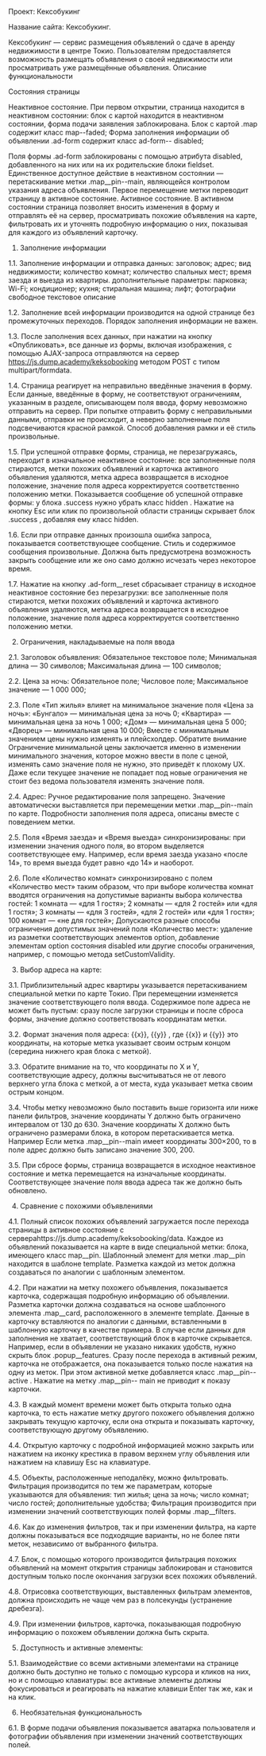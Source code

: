 Проект: Кексобукинг

Название сайта: Кексобукинг.

Кексобукинг — сервис размещения объявлений о сдаче в аренду недвижимости
в центре Токио. Пользователям предоставляется возможность размещать объявления
о своей недвижимости или просматривать уже размещённые объявления.
Описание функциональности


Состояния страницы

Неактивное состояние. При первом открытии, страница находится в неактивном состоянии:
блок с картой находится в неактивном состоянии, форма подачи заявления заблокирована.
Блок с картой .map содержит класс map--faded;
Форма заполнения информации об объявлении .ad-form содержит класс ad-form--
disabled;

Поля формы .ad-form заблокированы с помощью атрибута disabled, добавленного
на них или на их родительские блоки fieldset.
Единственное доступное действие в неактивном состоянии —
перетаскивание метки .map__pin--main, являющейся контролом указания адреса
объявления. Первое перемещение метки переводит страницу в активное состояние.
Активное состояние. В активном состоянии страница позволяет вносить изменения в форму
и отправлять её на сервер, просматривать похожие объявления на карте, фильтровать
их и уточнять подробную информацию о них, показывая для каждого из объявлений
карточку.


1. Заполнение информации

1.1. Заполнение информации и отправка данных:
заголовок;
адрес;
вид недвижимости;
количество комнат;
количество спальных мест;
время заезда и выезда из квартиры.
дополнительные параметры:
парковка;
Wi-Fi;
кондиционер;
кухня;
стиральная машина;
лифт;
фотографии
свободное текстовое описание

1.2. Заполнение всей информации производится на одной странице без промежуточных
переходов. Порядок заполнения информации не важен.

1.3. После заполнения всех данных, при нажатии на кнопку «Опубликовать», все данные
из формы, включая изображения, с помощью AJAX-запроса отправляются
на сервер https://js.dump.academy/keksobooking методом POST с типом multipart/formdata.

1.4. Страница реагирует на неправильно введённые значения в форму. Если данные,
введённые в форму, не соответствуют ограничениям, указанным в разделе, описывающем
поля ввода, форму невозможно отправить на сервер. При попытке отправить форму
с неправильными данными, отправки не происходит, а неверно заполненные поля
подсвечиваются красной рамкой. Способ добавления рамки и её стиль произвольные.

1.5. При успешной отправке формы, страница, не перезагружаясь, переходит в изначальное
неактивное состояние: все заполненные поля стираются, метки похожих объявлений
и карточка активного объявления удаляются, метка адреса возвращается в исходное
положение, значение поля адреса корректируется соответственно положению метки.
Показывается сообщение об успешной отправке формы: у блока .success нужно убрать
класс hidden . Нажатие на кнопку Esc или клик по произвольной области страницы
скрывает блок .success , добавляя ему класс hidden.

1.6. Если при отправке данных произошла ошибка запроса, показывается соответствующее
сообщение. Стиль и содержимое сообщения произвольные. Должна быть предусмотрена
возможность закрыть сообщение или же оно само должно исчезать через некоторое время.

1.7. Нажатие на кнопку .ad-form__reset сбрасывает страницу в исходное неактивное
состояние без перезагрузки: все заполненные поля стираются, метки похожих объявлений
и карточка активного объявления удаляются, метка адреса возвращается в исходное
положение, значение поля адреса корректируется соответственно положению метки.

2. Ограничения, накладываемые на поля ввода

2.1. Заголовок объявления:
Обязательное текстовое поле;
Минимальная длина — 30 символов;
Максимальная длина — 100 символов;

2.2. Цена за ночь:
Обязательное поле;
Числовое поле;
Максимальное значение — 1 000 000;

2.3. Поле «Тип жилья» влияет на минимальное значение поля «Цена за ночь»:
«Бунгало» — минимальная цена за ночь 0;
«Квартира» — минимальная цена за ночь 1 000;
«Дом» — минимальная цена 5 000;
«Дворец» — минимальная цена 10 000;
Вместе с минимальным значением цены нужно изменять и плейсхолдер.
Обратите внимание
Ограничение минимальной цены заключается именно в изменении минимального
значения, которое можно ввести в поле с ценой, изменять само значение поля не нужно,
это приведёт к плохому UX. Даже если текущее значение не попадает под новые
ограничения не стоит без ведома пользователя изменять значение поля.

2.4. Адрес:
Ручное редактирование поля запрещено. Значение автоматически выставляется при
перемещении метки .map__pin--main по карте. Подробности заполнения поля адреса,
описаны вместе с поведением метки.

2.5. Поля «Время заезда» и «Время выезда» синхронизированы: при изменении значения
одного поля, во втором выделяется соответствующее ему. Например, если время заезда
указано «после 14», то время выезда будет равно «до 14» и наоборот.

2.6. Поле «Количество комнат» синхронизировано с полем «Количество мест» таким
образом, что при выборе количества комнат вводятся ограничения на допустимые варианты
выбора количества гостей:
1 комната — «для 1 гостя»;
2 комнаты — «для 2 гостей» или «для 1 гостя»;
3 комнаты — «для 3 гостей», «для 2 гостей» или «для 1 гостя»;
100 комнат — «не для гостей»;
Допускаются разные способы ограничения допустимых значений поля «Количество мест»:
удаление из разметки соответствующих элементов option, добавление
элементам option состояния disabled или другие способы ограничения, например,
с помощью метода setCustomValidity.


3. Выбор адреса на карте:

3.1. Приблизительный адрес квартиры указывается перетаскиванием специальной метки
по карте Токио. При перемещении изменяется значение соответствующего поля ввода.
Содержимое поле адреса не может быть пустым: сразу после загрузки страницы и после
сброса формы, значение должно соответствовать координатам метки.

3.2. Формат значения поля адреса: {{x}}, {{y}} , где {{x}} и {{y}} это координаты,
на которые метка указывает своим острым концом (середина нижнего края блока с меткой).

3.3. Обратите внимание на то, что координаты по X и Y, соответствующие адресу, должны
высчитываться не от левого верхнего угла блока с меткой, а от места, куда указывает метка
своим острым концом.

3.4. Чтобы метку невозможно было поставить выше горизонта или ниже панели фильтров,
значение координаты Y должно быть ограничено интервалом от 130 до 630. Значение
координаты X должно быть ограничено размерами блока, в котором перетаскивается метка.
Например
Если метка .map__pin--main имеет координаты 300×200, то в поле адрес должно быть
записано значение 300, 200.

3.5. При сбросе формы, страница возвращается в исходное неактивное состояние и метка
перемещается на изначальные координаты. Соответствующее значение поля ввода адреса
так же должно быть обновлено.


4. Сравнение с похожими объявлениями

4.1. Полный список похожих объявлений загружается после перехода страницы в активное
состояние с сервераhttps://js.dump.academy/keksobooking/data. Каждое из объявлений
показывается на карте в виде специальной метки: блока, имеющего класс map__pin.
Шаблонный элемент для метки .map__pin находится в шаблоне template. Разметка
каждой из меток должна создаваться по аналогии с шаблонным элементом.

4.2. При нажатии на метку похожего объявления, показывается карточка, содержащая
подробную информацию об объявлении. Разметка карточки должна создаваться на основе
шаблонного элемента .map__card, расположенного в элементе template. Данные
в карточку вставляются по аналогии с данными, вставленными в шаблонную карточку
в качестве примера. В случае если данных для заполнения не хватает, соответствующий
блок в карточке скрывается. Например, если в объявлении не указано никаких удобств,
нужно скрыть блок .popup__features. Сразу после перехода в активный режим, карточка
не отображается, она показывается только после нажатия на одну из меток. При этом
активной метке добавляется класс .map__pin--active . Нажатие на метку .map__pin--
main не приводит к показу карточки.

4.3. В каждый момент времени может быть открыта только одна карточка, то есть нажатие
метку другого похожего объявления должно закрывать текущую карточку, если она открыта
и показывать карточку, соответствующую другому объявлению.

4.4. Открытую карточку с подробной информацией можно закрыть или нажатием на иконку
крестика в правом верхнем углу объявления или нажатием на клавишу Esc на клавиатуре.

4.5. Объекты, расположенные неподалёку, можно фильтровать. Фильтрация производится
по тем же параметрам, которые указываются для объявления:
тип жилья;
цена за ночь;
число комнат;
число гостей;
дополнительные удобства;
Фильтрация производится при изменении значений соответствующих полей
формы .map__filters.

4.6. Как до изменения фильтров, так и при изменении фильтра, на карте должны
показываться все подходящие варианты, но не более пяти меток, независимо от выбранного
фильтра.

4.7. Блок, с помощью которого производится фильтрация похожих объявлений на момент
открытия страницы заблокирован и становится доступным только после окончания загрузки
всех похожих объявлений.

4.8. Отрисовка соответствующих, выставленных фильтрам элементов, должна происходить
не чаще чем раз в полсекунды (устранение дребезга).

4.9. При изменении фильтров, карточка, показывающая подробную информацию о похожем
объявлении должна быть скрыта.

5. Доступность и активные элементы:

5.1. Взаимодействие со всеми активными элементами на странице должно быть доступно
не только с помощью курсора и кликов на них, но и с помощью клавиатуры: все активные
элементы должны фокусироваться и реагировать на нажатие клавиши Enter так же, как
и на клик.

6. Необязательная функциональность

6.1. В форме подачи объявления показывается аватарка пользователя и фотографии
объявления при изменении значений соответствующих полей.
